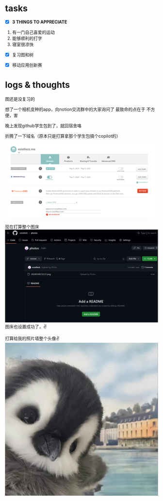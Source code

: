 # tasks
- [x] **3 THINGS TO APPRECIATE**
1. 有一门自己喜爱的运动
2. 能够顺利的打字
3. 寝室很凉快
- [x] 复习图和树
- [x] 移动应用创新赛


# logs & thoughts

图还是没复习的

想了一个相机变种的app，向notion交流群中的大家询问了
最致命的点在于 不方便，害

晚上发现github学生包到了，就回宿舍咯


折腾了一下域名（原本只是打算拿那个学生包搞个copilot的）

![image.png](https://raw.githubusercontent.com/estelledc/photos/master/20240509232237.png)



现在打算整个图床
![image.png](https://raw.githubusercontent.com/estelledc/photos/master/20240509232334.png)
图床也设置成功了，✌



打算给我的照片墙整个头像✌
![image.png](https://raw.githubusercontent.com/estelledc/photos/master/20240509232836.png)

